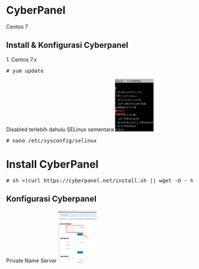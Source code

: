 # CyberPanel
Centos 7
<h2>Install & Konfigurasi Cyberpanel</h2>
<p>1. Centos 7.x
<pre># yum update</pre>
Disabled terlebih dahulu SELinux sementara
<img src="https://raw.githubusercontent.com/irtec/CyberPanel/master/selinux.jpeg" style="width:104px;height:142px;">

<pre># nano /etc/sysconfig/selinux</pre>
# Install CyberPanel
<pre># sh <(curl https://cyberpanel.net/install.sh || wget -O - https://cyberpanel.net/install.sh)</pre>
<h2>Konfigurasi Cyberpanel</h2>
<p>Private Name Server
<img src="https://raw.githubusercontent.com/irtec/CyberPanel/master/ice_screenshot_20181230-142702.jpeg" style="width:104px;height:142px;">
